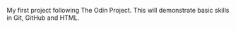 My first project following The Odin Project. This will demonstrate basic
skills in Git, GitHub and HTML.
